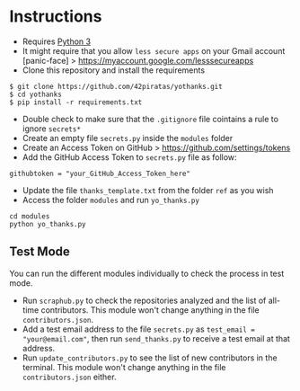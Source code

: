 # Instructions

- Requires [Python 3](https://www.python.org/downloads/)
- It might require that you allow `less secure apps` on your Gmail account [panic-face] > https://myaccount.google.com/lesssecureapps
- Clone this repository and install the requirements
```
$ git clone https://github.com/42piratas/yothanks.git
$ cd yothanks
$ pip install -r requirements.txt
```
- Double check to make sure that the `.gitignore` file cointains a rule to ignore `secrets*`
- Create an empty file `secrets.py` inside the `modules` folder
- Create an Access Token on GitHub > https://github.com/settings/tokens
- Add the GitHub Access Token to `secrets.py` file as follow:
```
githubtoken = "your_GitHub_Access_Token_here"
```
<!--
- Run a Python interpreter and run the following to register your GMail credentials with [yagmail](http://yagmail.readthedocs.io/en/latest/setup.html):
```
 import yagmail
 yagmail.register('your_gmail_username','your_gmail_password')
```
  - For extra safety, create a `.yagmail` file in your home folder, containing only `your_gmail_username`
--->

- Update the file `thanks_template.txt` from the folder `ref` as you wish
- Access the folder `modules` and run `yo_thanks.py`
```
cd modules
python yo_thanks.py
```

## Test Mode
You can run the different modules individually to check the process in test mode.

- Run `scraphub.py` to check the repositories analyzed and the list of all-time contributors. This module won't change anything in the file `contributors.json`.
- Add a test email address to the file `secrets.py` as `test_email = "your@email.com"`, then run `send_thanks.py` to receive a test email at that address.
- Run `update_contributors.py` to see the list of new contributors in the terminal. This module won't change anything in the file `contributors.json` either.
